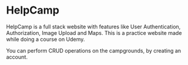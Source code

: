 # HelpCamp
HelpCamp is a full stack website with features like User Authentication, Authorization, Image Upload and Maps.
This is a practice website made while doing a course on Udemy. 

You can perform CRUD operations on the campgrounds, by creating an account.
